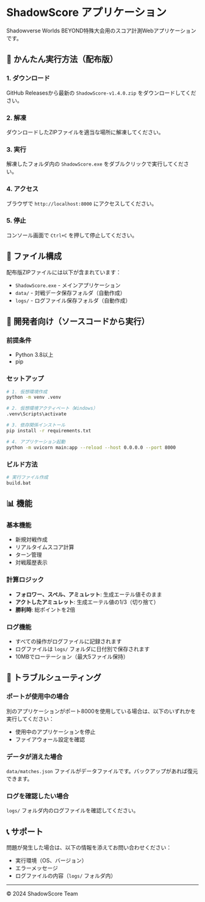 # ShadowScore アプリケーション

Shadowverse Worlds BEYOND特殊大会用のスコア計測Webアプリケーションです。

## 🚀 かんたん実行方法（配布版）

### 1. ダウンロード
GitHub Releasesから最新の `ShadowScore-v1.4.0.zip` をダウンロードしてください。

### 2. 解凍
ダウンロードしたZIPファイルを適当な場所に解凍してください。

### 3. 実行
解凍したフォルダ内の `ShadowScore.exe` をダブルクリックで実行してください。

### 4. アクセス
ブラウザで `http://localhost:8000` にアクセスしてください。

### 5. 停止
コンソール画面で `Ctrl+C` を押して停止してください。

## 📁 ファイル構成

配布版ZIPファイルには以下が含まれています：

- `ShadowScore.exe` - メインアプリケーション
- `data/` - 対戦データ保存フォルダ（自動作成）
- `logs/` - ログファイル保存フォルダ（自動作成）

## 🔧 開発者向け（ソースコードから実行）

### 前提条件
- Python 3.8以上
- pip

### セットアップ
```bash
# 1. 仮想環境作成
python -m venv .venv

# 2. 仮想環境アクティベート（Windows）
.venv\Scripts\activate

# 3. 依存関係インストール
pip install -r requirements.txt

# 4. アプリケーション起動
python -m uvicorn main:app --reload --host 0.0.0.0 --port 8000
```

### ビルド方法
```bash
# 実行ファイル作成
build.bat
```

## 📊 機能

### 基本機能
- 新規対戦作成
- リアルタイムスコア計算
- ターン管理
- 対戦履歴表示

### 計算ロジック
- **フォロワー、スペル、アミュレット**: 生成エーテル値そのまま
- **アクトしたアミュレット**: 生成エーテル値の1/3（切り捨て）
- **勝利時**: 総ポイントを2倍

### ログ機能
- すべての操作がログファイルに記録されます
- ログファイルは `logs/` フォルダに日付別で保存されます
- 10MBでローテーション（最大5ファイル保持）

## 🐛 トラブルシューティング

### ポートが使用中の場合
別のアプリケーションがポート8000を使用している場合は、以下のいずれかを実行してください：
- 使用中のアプリケーションを停止
- ファイアウォール設定を確認

### データが消えた場合
`data/matches.json` ファイルがデータファイルです。バックアップがあれば復元できます。

### ログを確認したい場合
`logs/` フォルダ内のログファイルを確認してください。

## 📞 サポート

問題が発生した場合は、以下の情報を添えてお問い合わせください：
- 実行環境（OS、バージョン）
- エラーメッセージ
- ログファイルの内容（`logs/` フォルダ内）

---

© 2024 ShadowScore Team
